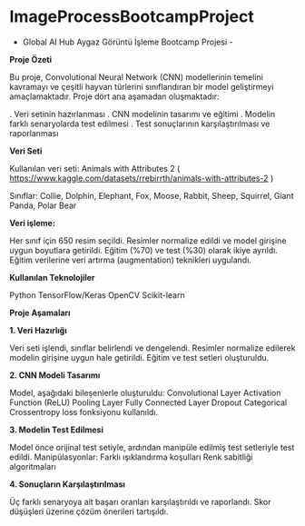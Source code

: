 # ImageProcessBootcampProject
- Global AI Hub Aygaz Görüntü İşleme Bootcamp Projesi -

**Proje Özeti**

Bu proje, Convolutional Neural Network (CNN) modellerinin temelini kavramayı ve çeşitli hayvan türlerini sınıflandıran bir model geliştirmeyi amaçlamaktadır. Proje dört ana aşamadan oluşmaktadır:

. Veri setinin hazırlanması
. CNN modelinin tasarımı ve eğitimi
. Modelin farklı senaryolarda test edilmesi
. Test sonuçlarının karşılaştırılması ve raporlanması


**Veri Seti**

Kullanılan veri seti: Animals with Attributes 2  ( https://www.kaggle.com/datasets/rrebirrth/animals-with-attributes-2 )

Sınıflar: Collie, Dolphin, Elephant, Fox, Moose, Rabbit, Sheep, Squirrel, Giant Panda, Polar Bear

**Veri işleme:**

Her sınıf için 650 resim seçildi.
Resimler normalize edildi ve model girişine uygun boyutlara getirildi.
Eğitim (%70) ve test (%30) olarak ikiye ayrıldı.
Eğitim verilerine veri artırma (augmentation) teknikleri uygulandı.

**Kullanılan Teknolojiler**

Python
TensorFlow/Keras
OpenCV
Scikit-learn

**Proje Aşamaları**

**1. Veri Hazırlığı**

Veri seti işlendi, sınıflar belirlendi ve dengelendi.
Resimler normalize edilerek modelin girişine uygun hale getirildi.
Eğitim ve test setleri oluşturuldu.

**2. CNN Modeli Tasarımı**

Model, aşağıdaki bileşenlerle oluşturuldu:
Convolutional Layer
Activation Function (ReLU)
Pooling Layer
Fully Connected Layer
Dropout
Categorical Crossentropy loss fonksiyonu kullanıldı.

**3. Modelin Test Edilmesi**

Model önce orijinal test setiyle, ardından manipüle edilmiş test setleriyle test edildi.
Manipülasyonlar:
Farklı ışıklandırma koşulları
Renk sabitliği algoritmaları

**4. Sonuçların Karşılaştırılması**

Üç farklı senaryoya ait başarı oranları karşılaştırıldı ve raporlandı.
Skor düşüşleri üzerine çözüm önerileri tartışıldı.

